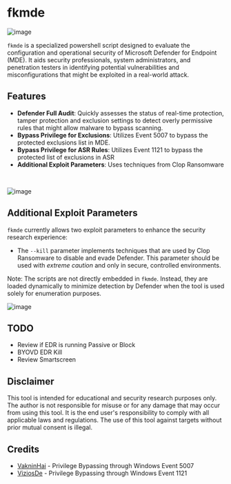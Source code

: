 # fkmde

![image](https://github.com/user-attachments/assets/8fa1fc4b-43c1-4789-8184-0138bd81d0b1)

`fkmde` is a specialized powershell script designed to evaluate the configuration and operational security of Microsoft Defender for Endpoint (MDE). It aids security professionals, system administrators, and penetration testers in identifying potential vulnerabilities and misconfigurations that might be exploited in a real-world attack.

## Features
- **Defender Full Audit**: Quickly assesses the status of real-time protection, tamper protection and exclusion settings to detect overly permissive rules that might allow malware to bypass scanning.
- **Bypass Privilege for Exclusions**: Utilizes Event 5007 to bypass the protected exclusions list in MDE.
- **Bypass Privilege for ASR Rules**: Utilizes Event 1121 to bypass the protected list of exclusions in ASR
- **Additional Exploit Parameters**: Uses techniques from Clop Ransomware
  
<br />

![image](https://github.com/user-attachments/assets/4e13d1b7-ad7f-44aa-9f88-8d5961eefba5)

## Additional Exploit Parameters

`fkmde` currently allows two exploit parameters to enhance the security research experience: 
* The `--kill` parameter implements techniques that are used by Clop Ransomware to disable and evade Defender. This parameter should be used with *extreme caution* and only in secure, controlled environments.
  
Note: The scripts are not directly embedded in `fkmde`. Instead, they are loaded dynamically to minimize detection by Defender when the tool is used solely for enumeration purposes.

![image](https://github.com/user-attachments/assets/82f87057-d573-43ce-8745-0382374b5dd0)


## TODO
- Review if EDR is running Passive or Block
- BYOVD EDR Kill
- Review Smartscreen

## Disclaimer
This tool is intended for educational and security research purposes only. The author is not responsible for misuse or for any damage that may occur from using this tool. It is the end user's responsibility to comply with all applicable laws and regulations. The use of this tool against targets without prior mutual consent is illegal.

## Credits
- [VakninHai](https://x.com/VakninHai/status/1796628601535652289/photo/1) - Privilege Bypassing through Windows Event 5007
- [ViziosDe](https://raw.githubusercontent.com/ViziosDe/MDExclusionParser/main/Invoke-MDExclusionParser.ps1) - Privilege Bypassing through Windows Event 1121
